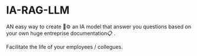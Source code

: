 # IA-RAG-LLM

AN easy way to create 🔧⚙ an IA model that answer you questions based on your own huge entreprise documentation📋 .

Facilitate the life of your employees / collegues.
